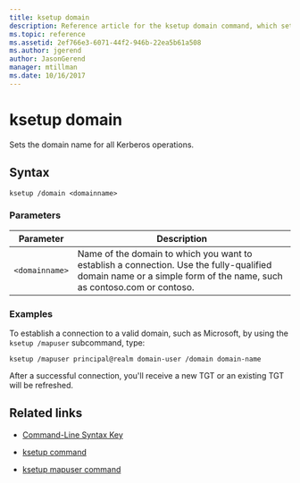 ```yaml
---
title: ksetup domain
description: Reference article for the ksetup domain command, which sets the domain name for all Kerberos operations.
ms.topic: reference
ms.assetid: 2ef766e3-6071-44f2-946b-22ea5b61a508
ms.author: jgerend
author: JasonGerend
manager: mtillman
ms.date: 10/16/2017
---
```


# ksetup domain

Sets the domain name for all Kerberos operations.

## Syntax

```
ksetup /domain <domainname>
```

### Parameters

| Parameter | Description |
| --------- | ----------- |
| `<domainname>` | Name of the domain to which you want to establish a connection. Use the fully-qualified domain name or a simple form of the name, such as contoso.com or contoso.|

### Examples

To establish a connection to a valid domain, such as Microsoft, by using the `ksetup /mapuser` subcommand, type:

```
ksetup /mapuser principal@realm domain-user /domain domain-name
```

After a successful connection, you'll receive a new TGT or an existing TGT will be refreshed.

## Related links

- [Command-Line Syntax Key](command-line-syntax-key.md)

- [ksetup command](ksetup.md)

- [ksetup mapuser command](ksetup-mapuser.md)